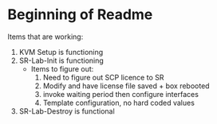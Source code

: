 # Beginning of Readme
Items that are working:
1. KVM Setup is functioning
2. SR-Lab-Init is functioning
    * Items to figure out:
        1. Need to figure out SCP licence to SR
        2. Modify and have license file saved + box rebooted
        3. invoke waiting period then configure interfaces
        4. Template configuration, no hard coded values
3. SR-Lab-Destroy is functional
